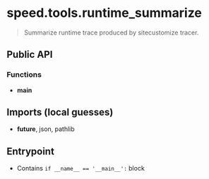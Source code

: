 # speed.tools.runtime_summarize

> Summarize runtime trace produced by sitecustomize tracer.

## Public API


### Functions
- **main**

## Imports (local guesses)
- __future__, json, pathlib

## Entrypoint
- Contains `if __name__ == '__main__':` block